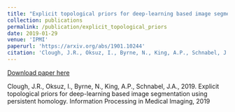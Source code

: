 ```yaml
---
title: "Explicit topological priors for deep-learning based image segmentation using persistent homology"
collection: publications
permalink: /publication/explicit_topological_priors
date: 2019-01-29
venue: 'IPMI'
paperurl: 'https://arxiv.org/abs/1901.10244'
citation: 'Clough, J.R., Oksuz, I., Byrne, N., King, A.P., Schnabel, J.A., 2019. Explicit topological priors for deep-learning based image segmentation using persistent homology. Information Processing in Medical Imaging, 2019'
---
```


[Download paper here](https://arxiv.org/abs/1901.10244)

Clough, J.R., Oksuz, I., Byrne, N., King, A.P., Schnabel, J.A., 2019. Explicit topological priors for deep-learning based image segmentation using persistent homology. Information Processing in Medical Imaging, 2019
